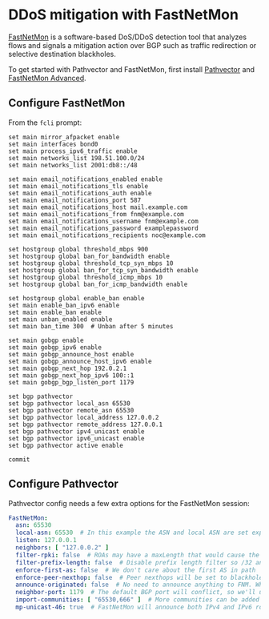 # DDoS mitigation with FastNetMon

[FastNetMon](https://fastnetmon.com) is a software-based DoS/DDoS detection tool that analyzes flows and signals a mitigation action over BGP such as traffic redirection or selective destination blackholes.

To get started with Pathvector and FastNetMon, first install [Pathvector](/installation) and [FastNetMon Advanced](https://fastnetmon.com/docs-fnm-advanced/advanced-install-guide/).

## Configure FastNetMon

From the `fcli` prompt:

```shell
set main mirror_afpacket enable
set main interfaces bond0
set main process_ipv6_traffic enable
set main networks_list 198.51.100.0/24
set main networks_list 2001:db8::/48

set main email_notifications_enabled enable
set main email_notifications_tls enable
set main email_notifications_auth enable
set main email_notifications_port 587
set main email_notifications_host mail.example.com
set main email_notifications_from fnm@example.com
set main email_notifications_username fnm@example.com
set main email_notifications_password examplepassword
set main email_notifications_recipients noc@example.com

set hostgroup global threshold_mbps 900
set hostgroup global ban_for_bandwidth enable
set hostgroup global threshold_tcp_syn_mbps 10
set hostgroup global ban_for_tcp_syn_bandwidth enable
set hostgroup global threshold_icmp_mbps 10
set hostgroup global ban_for_icmp_bandwidth enable

set hostgroup global enable_ban enable
set main enable_ban_ipv6 enable
set main enable_ban enable
set main unban_enabled enable
set main ban_time 300  # Unban after 5 minutes

set main gobgp enable
set main gobgp_ipv6 enable
set main gobgp_announce_host enable
set main gobgp_announce_host_ipv6 enable
set main gobgp_next_hop 192.0.2.1
set main gobgp_next_hop_ipv6 100::1
set main gobgp_bgp_listen_port 1179

set bgp pathvector
set bgp pathvector local_asn 65530
set bgp pathvector remote_asn 65530
set bgp pathvector local_address 127.0.0.2
set bgp pathvector remote_address 127.0.0.1
set bgp pathvector ipv4_unicast enable
set bgp pathvector ipv6_unicast enable
set bgp pathvector active enable

commit
```

## Configure Pathvector

Pathvector config needs a few extra options for the FastNetMon session:

```yaml
FastNetMon:
  asn: 65530
  local-asn: 65530  # In this example the ASN and local ASN are set explicitly for iBGP
  listen: 127.0.0.1
  neighbors: [ "127.0.0.2" ]
  filter-rpki: false  # ROAs may have a maxLength that would cause the routes to be filtered
  filter-prefix-length: false  # Disable prefix length filter so /32 and /128 routes will be accepted
  enforce-first-as: false  # We don't care about the first AS in path
  enforce-peer-nexthop: false  # Peer nexthops will be set to blackhole addresses, not the BGP peer address
  announce-originated: false  # No need to announce anything to FNM. While it does support learning routes over BGP, the implementation requires a cronjob to run the updates: https://fastnetmon.com/docs-fnm-advanced/subnet-collection-from-bgp-peering-session/
  neighbor-port: 1179  # The default BGP port will conflict, so we'll use a different one for FastNetMon
  import-communities: [ "65530,666" ]  # More communities can be added here for other peers, or added on a per-peer basis
  mp-unicast-46: true  # FastNetMon will announce both IPv4 and IPv6 routes over this multiprotocol session
```
